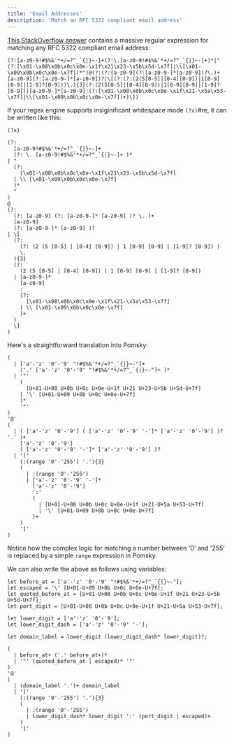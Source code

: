 ```yaml
---
title: 'Email Addresses'
description: 'Match an RFC 5322 compliant email address'
---
```


[This StackOverflow answer](https://stackoverflow.com/a/201378) contains a massive regular
expression for matching any RFC 5322 compliant email address:

```regexp
(?:[a-z0-9!#$%&'*+/=?^_`{|}~-]+(?:\.[a-z0-9!#$%&'*+/=?^_`{|}~-]+)*|"(?:[\x01-\x08\x0b\x0c\x0e-\x1f\x21\x23-\x5b\x5d-\x7f]|\\[\x01-\x09\x0b\x0c\x0e-\x7f])*")@(?:(?:[a-z0-9](?:[a-z0-9-]*[a-z0-9])?\.)+[a-z0-9](?:[a-z0-9-]*[a-z0-9])?|\[(?:(?:(2(5[0-5]|[0-4][0-9])|1[0-9][0-9]|[1-9]?[0-9]))\.){3}(?:(2(5[0-5]|[0-4][0-9])|1[0-9][0-9]|[1-9]?[0-9])|[a-z0-9-]*[a-z0-9]:(?:[\x01-\x08\x0b\x0c\x0e-\x1f\x21-\x5a\x53-\x7f]|\\[\x01-\x09\x0b\x0c\x0e-\x7f])+)\])
```

If your regex engine supports insiginificant whitespace mode `(?x)`#re, it can
be written like this:

```regexp
(?x)

(?:
  [a-z0-9!#$%&'*+/=?^_`{|}~-]+
  (?: \. [a-z0-9!#$%&'*+/=?^_`{|}~-]+ )*
| "
  (?:
    [\x01-\x08\x0b\x0c\x0e-\x1f\x21\x23-\x5b\x5d-\x7f]
  | \\ [\x01-\x09\x0b\x0c\x0e-\x7f]
  )*
  "
)
@
(?:
  (?: [a-z0-9] (?: [a-z0-9-]* [a-z0-9] )? \. )+
  [a-z0-9]
  (?: [a-z0-9-]* [a-z0-9] )?
| \[
  (?:
    (?: (2 (5 [0-5] | [0-4] [0-9]) | 1 [0-9] [0-9] | [1-9]? [0-9]) )
    \.
  ){3}
  (?:
    (2 (5 [0-5] | [0-4] [0-9]) | 1 [0-9] [0-9] | [1-9]? [0-9])
  | [a-z0-9-]*
    [a-z0-9]
    :
    (?:
      [\x01-\x08\x0b\x0c\x0e-\x1f\x21-\x5a\x53-\x7f]
    | \\ [\x01-\x09\x0b\x0c\x0e-\x7f]
    )+
  )
  \]
)
```

Here's a straightforward translation into Pomsky:

```pomsky
(
  | ['a'-'z' '0'-'9' "!#$%&'*+/=?^_`{|}~-"]+
    ('.' ['a'-'z' '0'-'9' "!#$%&'*+/=?^_`{|}~-"]+ )*
  | '"'
    (
      [U+01-U+08 U+0b U+0c U+0e-U+1f U+21 U+23-U+5b U+5d-U+7f]
    | '\' [U+01-U+09 U+0b U+0c U+0e-U+7f]
    )*
    '"'
)
'@'
(
  | ( ['a'-'z' '0'-'9'] ( ['a'-'z' '0'-'9' '-']* ['a'-'z' '0'-'9'] )? '.' )+
    ['a'-'z' '0'-'9']
    ( ['a'-'z' '0'-'9' '-']* ['a'-'z' '0'-'9'] )?
  | '['
    (:(range '0'-'255') '.'){3}
    (
      | :(range '0'-'255')
      | ['a'-'z' '0'-'9' '-']*
        ['a'-'z' '0'-'9']
        ':'
        (
          | [U+01-U+08 U+0b U+0c U+0e-U+1f U+21-U+5a U+53-U+7f]
          | '\' [U+01-U+09 U+0b U+0c U+0e-U+7f]
        )+
    )
    ']'
)
```

Notice how the complex logic for matching a number between '0' and '255' is replaced by a simple
`range` expression in Pomsky.

We can also write the above as follows using variables:

```pomsky
let before_at = ['a'-'z' '0'-'9' "!#$%&'*+/=?^_`{|}~-"];
let escaped = '\' [U+01-U+09 U+0b U+0c U+0e-U+7f];
let quoted_before_at = [U+01-U+08 U+0b U+0c U+0e-U+1f U+21 U+23-U+5b U+5d-U+7f];
let port_digit = [U+01-U+08 U+0b U+0c U+0e-U+1f U+21-U+5a U+53-U+7f];

let lower_digit = ['a'-'z' '0'-'9'];
let lower_digit_dash = ['a'-'z' '0'-'9' '-'];

let domain_label = lower_digit (lower_digit_dash* lower_digit)?;

(
  | before_at+ ('.' before_at+)*
  | '"' (quoted_before_at | escaped)* '"'
)
'@'
(
  | (domain_label '.')+ domain_label
  | '['
    (:(range '0'-'255') '.'){3}
    (
      | :(range '0'-'255')
      | lower_digit_dash* lower_digit ':' (port_digit | escaped)+
    )
    ']'
)
```
